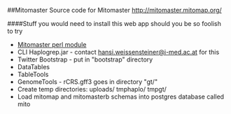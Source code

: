 ##Mitomaster
Source code for Mitomaster http://mitomaster.mitomap.org/

####Stuff you would need to install this web app should you be so foolish to try
   * [Mitomaster perl module](https://github.com/leipzig/Bio_Mitomaster)
   * CLI Haplogrep.jar - contact hansi.weissensteiner@i-med.ac.at for this
   * Twitter Bootstrap - put in "bootstrap" directory
   * DataTables
   * TableTools 
   * GenomeTools - rCRS.gff3 goes in directory "gt/"
   * Create temp directories:  uploads/ tmphaplo/ tmpgt/
   * Load mitomap and mitomasterb schemas into postgres database called mito